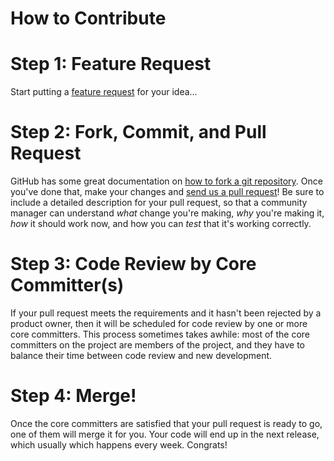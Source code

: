 # How to Contribute


Step 1: Feature Request
======================================
Start putting a [feature request](https://github.com/bhagvank/apachesolrexamples/blob/master/.github/ISSUE_TEMPLATE/feature_request.md) for your idea...



Step 2: Fork, Commit, and Pull Request
======================================
GitHub has some great documentation on [how to fork a git repository](https://help.github.com/articles/fork-a-repo). Once
you've done that, make your changes and [send us a pull request](https://help.github.com/articles/creating-a-pull-request)! Be sure to
include a detailed description for your pull request, so that a community
manager can understand *what* change you're making, *why* you're making it, *how*
it should work now, and how you can *test* that it's working correctly.



Step 3: Code Review by Core Committer(s)
========================================

If your pull request meets the requirements and it hasn't been rejected by a product owner,
then it will be scheduled for code review by one or more core committers. This
process sometimes takes awhile: most of the core committers on the project
are members of the project, and they have to balance their time between code review
and new development.

Step 4: Merge!
==============

Once the core committers are satisfied that your pull request is ready to go,
one of them will merge it for you. Your code will end up in the next release, which usually which happens every week. Congrats!
